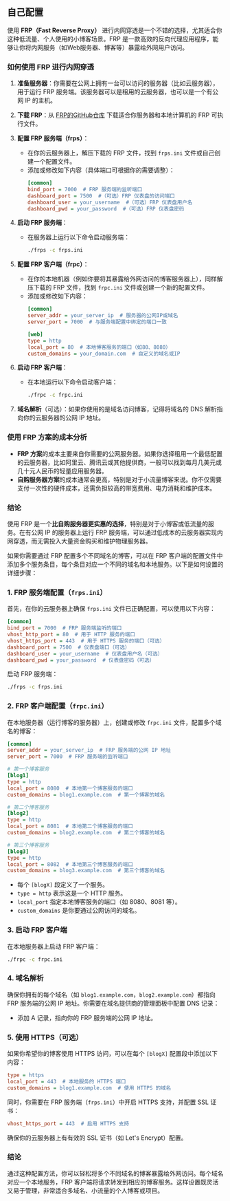 ## 自己配置

使用 **FRP（Fast Reverse Proxy）** 进行内网穿透是一个不错的选择，尤其适合你这种低流量、个人使用的小博客场景。FRP 是一款高效的反向代理应用程序，能够让你将内网服务（如Web服务器、博客等）暴露给外网用户访问。

### 如何使用 FRP 进行内网穿透

1. **准备服务器**：你需要在公网上拥有一台可以访问的服务器（比如云服务器），用于运行 FRP 服务端。该服务器可以是租用的云服务器，也可以是一个有公网 IP 的主机。

2. **下载 FRP**：从 [FRP的GitHub仓库](https://github.com/fatedier/frp/releases) 下载适合你服务器和本地计算机的 FRP 可执行文件。

3. **配置 FRP 服务端（frps）**：
   - 在你的云服务器上，解压下载的 FRP 文件，找到 `frps.ini` 文件或自己创建一个配置文件。
   - 添加或修改如下内容（具体端口可根据你的需要调整）：
     ```ini
     [common]
     bind_port = 7000  # FRP 服务端的监听端口
     dashboard_port = 7500  #（可选）FRP 仪表盘的访问端口
     dashboard_user = your_username  #（可选）FRP 仪表盘用户名
     dashboard_pwd = your_password  #（可选）FRP 仪表盘密码
     ```

4. **启动 FRP 服务端**：
   - 在服务器上运行以下命令启动服务端：
     ```bash
     ./frps -c frps.ini
     ```
   
5. **配置 FRP 客户端（frpc）**：
   - 在你的本地机器（例如你要将其暴露给外网访问的博客服务器上），同样解压下载的 FRP 文件，找到 `frpc.ini` 文件或创建一个新的配置文件。
   - 添加或修改如下内容：
     ```ini
     [common]
     server_addr = your_server_ip  # 服务器的公网IP或域名
     server_port = 7000  # 与服务端配置中绑定的端口一致

     [web]
     type = http
     local_port = 80  # 本地博客服务的端口（如80、8080）
     custom_domains = your_domain.com  # 自定义的域名或IP
     ```

6. **启动 FRP 客户端**：
   - 在本地运行以下命令启动客户端：
     ```bash
     ./frpc -c frpc.ini
     ```

7. **域名解析**（可选）：如果你使用的是域名访问博客，记得将域名的 DNS 解析指向你的云服务器的公网 IP 地址。

### 使用 FRP 方案的成本分析

- **FRP 方案**的成本主要来自你需要的公网服务器。如果你选择租用一个最低配置的云服务器，比如阿里云、腾讯云或其他提供商，一般可以找到每月几美元或几十元人民币的轻量应用服务器。
- **自购服务器方案**的成本通常会更高，特别是对于小流量博客来说。你不仅需要支付一次性的硬件成本，还需负担较高的带宽费用、电力消耗和维护成本。

### 结论

使用 FRP 是一个**比自购服务器更实惠的选择**，特别是对于小博客或低流量的服务。在有公网 IP 的服务器上运行 FRP 服务端，可以通过低成本的云服务器实现内网穿透，而无需投入大量资金购买和维护物理服务器。

如果你需要通过 FRP 配置多个不同域名的博客，可以在 FRP 客户端的配置文件中添加多个服务条目，每个条目对应一个不同的域名和本地服务。以下是如何设置的详细步骤：

### 1. FRP 服务端配置（`frps.ini`）

首先，在你的云服务器上确保 `frps.ini` 文件已正确配置，可以使用以下内容：

```ini
[common]
bind_port = 7000  # FRP 服务端监听的端口
vhost_http_port = 80  # 用于 HTTP 服务的端口
vhost_https_port = 443  # 用于 HTTPS 服务的端口（可选）
dashboard_port = 7500  # 仪表盘端口（可选）
dashboard_user = your_username  # 仪表盘用户名（可选）
dashboard_pwd = your_password  # 仪表盘密码（可选）
```

启动 FRP 服务端：

```bash
./frps -c frps.ini
```

### 2. FRP 客户端配置（`frpc.ini`）

在本地服务器（运行博客的服务器）上，创建或修改 `frpc.ini` 文件，配置多个域名的博客：

```ini
[common]
server_addr = your_server_ip  # FRP 服务端的公网 IP 地址
server_port = 7000  # FRP 服务端的监听端口

# 第一个博客服务
[blog1]
type = http
local_port = 8080  # 本地第一个博客服务的端口
custom_domains = blog1.example.com  # 第一个博客的域名

# 第二个博客服务
[blog2]
type = http
local_port = 8081  # 本地第二个博客服务的端口
custom_domains = blog2.example.com  # 第二个博客的域名

# 第三个博客服务
[blog3]
type = http
local_port = 8082  # 本地第三个博客服务的端口
custom_domains = blog3.example.com  # 第三个博客的域名
```

- 每个 `[blogX]` 段定义了一个服务。
- `type = http` 表示这是一个 HTTP 服务。
- `local_port` 指定本地博客服务的端口（如 8080、8081 等）。
- `custom_domains` 是你要通过公网访问的域名。

### 3. 启动 FRP 客户端

在本地服务器上启动 FRP 客户端：

```bash
./frpc -c frpc.ini
```

### 4. 域名解析

确保你拥有的每个域名（如 `blog1.example.com`，`blog2.example.com`）都指向 FRP 服务端的公网 IP 地址。你需要在域名提供商的管理面板中配置 DNS 记录：

- 添加 A 记录，指向你的 FRP 服务端的公网 IP 地址。

### 5. 使用 HTTPS（可选）

如果你希望你的博客使用 HTTPS 访问，可以在每个 `[blogX]` 配置段中添加以下内容：

```ini
type = https
local_port = 443  # 本地服务的 HTTPS 端口
custom_domains = blog1.example.com  # 使用 HTTPS 的域名
```

同时，你需要在 FRP 服务端（`frps.ini`）中开启 HTTPS 支持，并配置 SSL 证书：

```ini
vhost_https_port = 443  # 启用 HTTPS 支持
```

确保你的云服务器上有有效的 SSL 证书（如 Let's Encrypt）配置。

### 结论

通过这种配置方法，你可以轻松将多个不同域名的博客暴露给外网访问。每个域名对应一个本地服务，FRP 客户端将请求转发到相应的博客服务。这样设置既灵活又易于管理，非常适合多域名、小流量的个人博客或项目。
